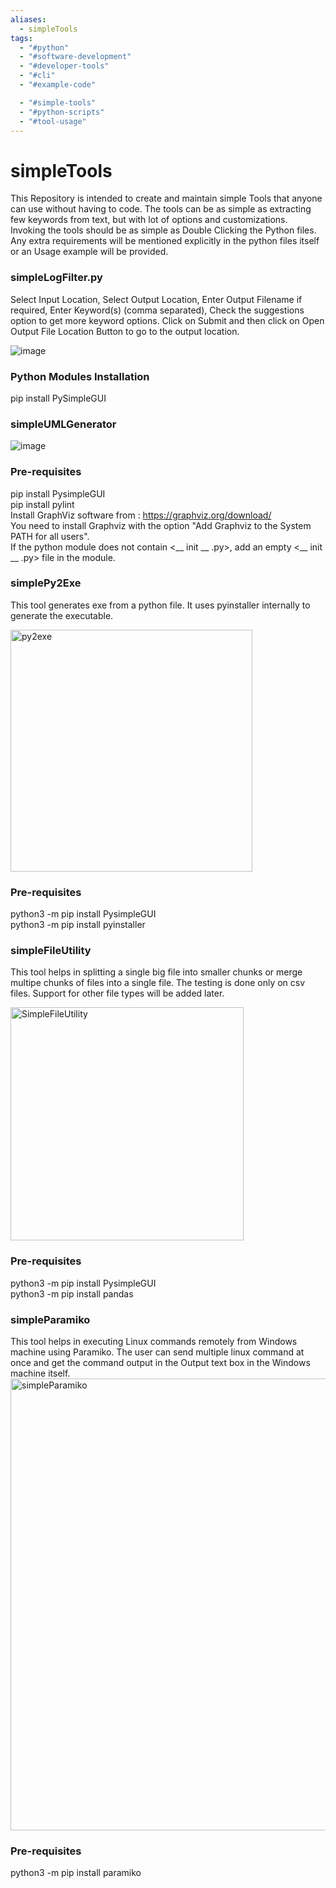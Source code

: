 ```yaml
---
aliases:
  - simpleTools
tags:
  - "#python"
  - "#software-development"
  - "#developer-tools"
  - "#cli"
  - "#example-code"

  - "#simple-tools"
  - "#python-scripts"
  - "#tool-usage"
---
```

# simpleTools
This Repository is intended to create and maintain simple Tools that anyone can use without having to code. The tools can be as simple as extracting few keywords from text, but with lot of options and customizations. \
Invoking the tools should be as simple as Double Clicking the Python files. Any extra requirements will be mentioned explicitly in the python files itself or an Usage example will be provided. 

### simpleLogFilter.py
Select Input Location, 
Select Output Location,
Enter Output Filename if required,
Enter Keyword(s) (comma separated), 
Check the suggestions option to get more keyword options. 
Click on Submit and then click on Open Output File Location Button to go to the output location.


![image](https://user-images.githubusercontent.com/46163555/154674017-ec517875-6015-426c-8ef7-85006e21a45a.png)

### Python Modules Installation
pip install PySimpleGUI


### simpleUMLGenerator
![image](https://user-images.githubusercontent.com/27662483/155001410-b3ab267e-4cbb-4712-abf4-3314df8fcde4.png)

### Pre-requisites
pip install PysimpleGUI \
pip install pylint \
Install GraphViz software from : https://graphviz.org/download/ \
You need to install Graphviz with the option "Add Graphviz to the System PATH for all users". \
If the python module does not contain <__ init __ .py>, add an empty <__ init __ .py> file in the module.

### simplePy2Exe
This tool generates exe from a python file. It uses pyinstaller internally to generate the executable.

<img width="387" alt="py2exe" src="https://user-images.githubusercontent.com/27662483/155382524-2d5a131d-3916-481a-931e-91581da10f28.PNG">

### Pre-requisites
python3 -m pip install PysimpleGUI \
python3 -m pip install pyinstaller 

### simpleFileUtility
This tool helps in splitting a single big file into smaller chunks or merge multipe chunks of files into a single file. The testing is done only
on csv files. Support for other file types will be added later.

<img width="373" alt="SimpleFileUtility" src="https://user-images.githubusercontent.com/27662483/157937722-7f372cb4-dc34-4437-817a-4affa6fb2f2b.PNG">

### Pre-requisites
python3 -m pip install PysimpleGUI \
python3 -m pip install pandas 

### simpleParamiko
This tool helps in executing Linux commands remotely from Windows machine using Paramiko. The user can send multiple linux command at once and get the command output in the Output text box in the Windows machine itself.
<img width="723" alt="simpleParamiko" src="https://user-images.githubusercontent.com/27662483/163843899-4a7e7c68-7e8a-44fe-b686-5289be2e0460.PNG">
### Pre-requisites
python3 -m pip install paramiko
